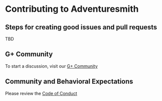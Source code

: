# Contributing to Adventuresmith

## Steps for creating good issues and pull requests

TBD

## G+ Community

To start a discussion, visit our [G+ Community](https://plus.google.com/communities/101389134352217517231)

## Community and Behavioral Expectations

Please review the [Code of Conduct](CODE_OF_CONDUCT.md)

